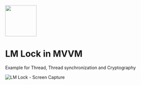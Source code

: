 # <img src="https://user-images.githubusercontent.com/30021708/164949741-4411681d-21c4-464a-81a1-fab9511e639d.png" style="width:100px"/> 
# LM Lock in MVVM


Example for Thread, Thread synchronization and Cryptography



![LM Lock - Screen Capture](https://user-images.githubusercontent.com/30021708/144914600-edf4c43d-4e89-479a-8759-87cf906250bb.png)
